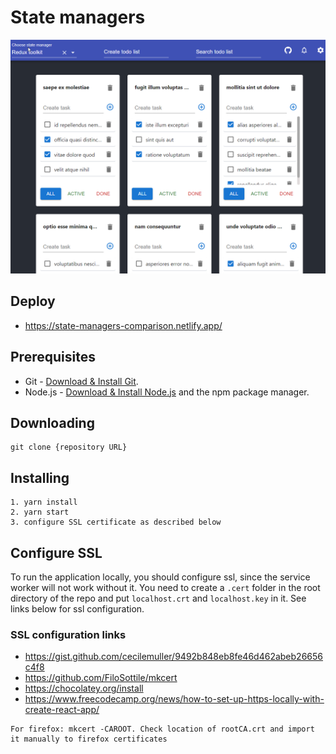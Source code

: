 # State managers

![image](./src/assets/screens/app.png)

## Deploy

- https://state-managers-comparison.netlify.app/

## Prerequisites

- Git - [Download & Install Git](https://git-scm.com/downloads).
- Node.js - [Download & Install Node.js](https://nodejs.org/en/download/) and the npm package manager.

## Downloading

```
git clone {repository URL}
```

## Installing

```
1. yarn install
2. yarn start
3. configure SSL certificate as described below
```

## Configure SSL
To run the application locally, you should configure ssl, since the service worker will not work without it.
You need to create a `.cert` folder in the root directory of the repo and put `localhost.crt` and `localhost.key` in it.
See links below for ssl configuration.

### SSL configuration links
- https://gist.github.com/cecilemuller/9492b848eb8fe46d462abeb26656c4f8
- https://github.com/FiloSottile/mkcert
- https://chocolatey.org/install
- https://www.freecodecamp.org/news/how-to-set-up-https-locally-with-create-react-app/
```
For firefox: mkcert -CAROOT. Check location of rootCA.crt and import it manually to firefox certificates
``` 
